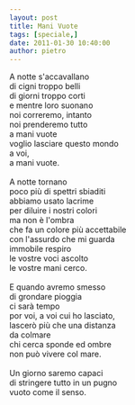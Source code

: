 ```yaml
---
layout: post
title: Mani Vuote
tags: [speciale,]
date: 2011-01-30 10:40:00
author: pietro
---
```

A notte s'accavallano<br/>di cigni troppo belli<br/>di giorni troppo corti<br/>e mentre loro suonano<br/>noi correremo, intanto<br/>noi prenderemo tutto <br/>a mani vuote<br/>voglio lasciare questo mondo<br/>a voi,<br/>a mani vuote.<br/><br/>A notte tornano <br/>poco più di spettri sbiaditi<br/>abbiamo usato lacrime<br/>per diluire i nostri colori<br/>ma non è l'ombra <br/>che fa un colore più accettabile<br/>con l'assurdo che mi guarda<br/>immobile respiro<br/>le vostre voci ascolto<br/>le vostre mani cerco.<br/><br/>E quando avremo smesso <br/>di grondare pioggia<br/>ci sarà tempo<br/>por voi, a voi cui ho lasciato,<br/>lascerò più che una distanza<br/>da colmare<br/>chi cerca sponde ed ombre<br/>non può vivere col mare.<br/><br/>Un giorno saremo capaci<br/>di stringere tutto in un pugno<br/>vuoto come il senso.
